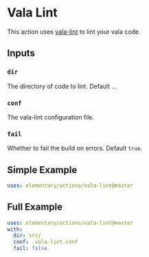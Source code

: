 # Vala Lint

This action uses [vala-lint](https://github.com/vala-lang/vala-lint) to lint your vala code.

## Inputs

### `dir`

The directory of code to lint. Default `.`.

### `conf`

The vala-lint configuration file.

### `fail`

Whether to fail the build on errors. Default `true`.

## Simple Example

```yaml
uses: elementary/actions/vala-lint@master
```

## Full Example

```yaml
uses: elementary/actions/vala-lint@master
with:
  dir: src/
  conf: .vala-lint.conf
  fail: false
```